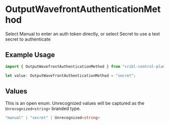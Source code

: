 # OutputWavefrontAuthenticationMethod

Select Manual to enter an auth token directly, or select Secret to use a text secret to authenticate

## Example Usage

```typescript
import { OutputWavefrontAuthenticationMethod } from "cribl-control-plane/models/operations";

let value: OutputWavefrontAuthenticationMethod = "secret";
```

## Values

This is an open enum. Unrecognized values will be captured as the `Unrecognized<string>` branded type.

```typescript
"manual" | "secret" | Unrecognized<string>
```